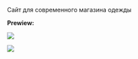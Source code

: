 Сайт для современного магазина одежды 

__Prewiew:__

![](https://github.com/oonixxxxx/clothing-store/blob/main/materials/prewiev.png)


![](https://github.com/oonixxxxx/clothing-store/blob/main/materials/readmevideo.gif)
